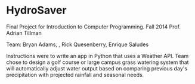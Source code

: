 HydroSaver
==========

Final Project for Introduction to Computer Programming.
Fall 2014
Prof. Adrian Tillman

Team:  Bryan Adams,  , Rick Quesenberry, Enrique Saludes

Instructions were to write an app in Python that uses a Weather API.
Team chose to design a golf course or large campus grass watering system 
that will automatically adjust water output based on comparing previous 
day's precipitation with projected rainfall and seasonal needs.

